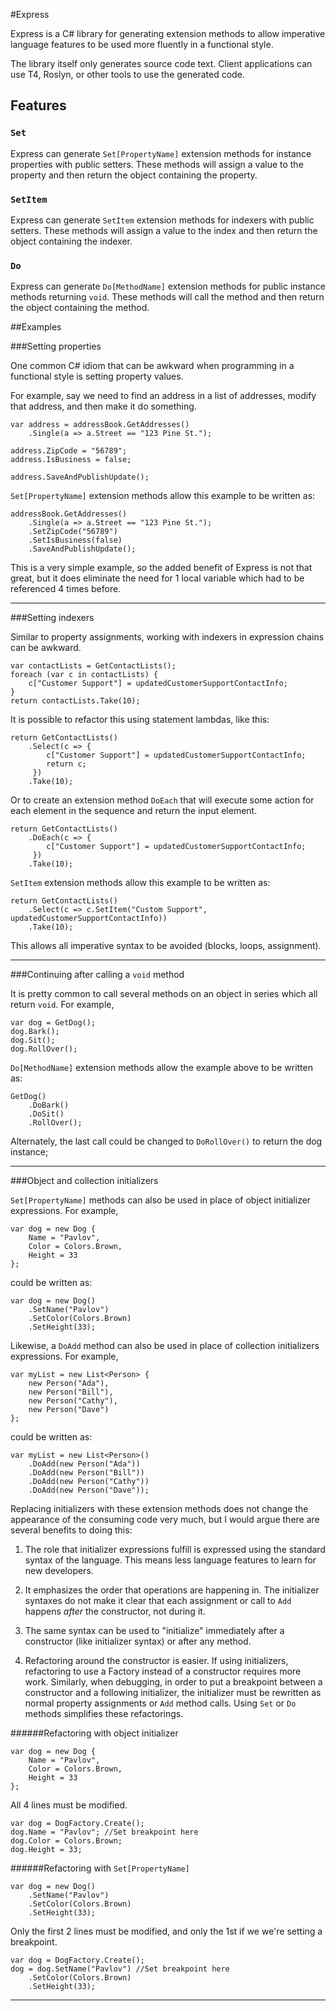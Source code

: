 #Express

Express is a C# library for generating extension methods to allow imperative language features to be used more fluently in a functional style.

The library itself only generates source code text.  Client applications can use T4, Roslyn, or other tools to use the generated code.

## Features

### `Set`

Express can generate `Set[PropertyName]` extension methods for instance properties with public setters.  These methods will assign a value to the property and then return the object containing the property.

### `SetItem`

Express can generate `SetItem` extension methods for indexers with public setters.  These methods will assign a value to the index and then return the object containing the indexer.

### `Do`

Express can generate `Do[MethodName]` extension methods for public instance methods returning `void`.  These methods will call the method and then return the object containing the method.


##Examples

###Setting properties

One common C# idiom that can be awkward when programming in a functional style is setting property values.

For example, say we need to find an address in a list of addresses, modify that address, and then make it do something.  

    var address = addressBook.GetAddresses()
		.Single(a => a.Street == "123 Pine St.");

	address.ZipCode = "56789";
    address.IsBusiness = false;

    address.SaveAndPublishUpdate();

`Set[PropertyName]` extension methods allow this example to be written as:

    addressBook.GetAddresses()
		.Single(a => a.Street == "123 Pine St.");
        .SetZipCode("56789")
        .SetIsBusiness(false)
        .SaveAndPublishUpdate();

This is a very simple example, so the added benefit of Express is not that great, but it does eliminate the need for 1 local variable which had to be referenced 4 times before.
___

###Setting indexers

Similar to property assignments, working with indexers in expression chains can be awkward.

    var contactLists = GetContactLists();
    foreach (var c in contactLists) {
        c["Customer Support"] = updatedCustomerSupportContactInfo; 
    }
    return contactLists.Take(10);

It is possible to refactor this using statement lambdas, like this:

    return GetContactLists()
        .Select(c => {
            c["Customer Support"] = updatedCustomerSupportContactInfo;
            return c;
         })
        .Take(10);

Or to create an extension method `DoEach` that will execute some action for each element in the sequence and return the input element.

    return GetContactLists()
        .DoEach(c => {
            c["Customer Support"] = updatedCustomerSupportContactInfo;
         })
        .Take(10);


`SetItem` extension methods allow this example to be written as:

    return GetContactLists()
        .Select(c => c.SetItem("Custom Support", updatedCustomerSupportContactInfo))
        .Take(10);

This allows all imperative syntax to be avoided (blocks, loops, assignment).

____


###Continuing after calling a `void` method

It is pretty common to call several methods on an object in series which all return `void`.  For example,

    var dog = GetDog();
    dog.Bark();
    dog.Sit();
    dog.RollOver();

`Do[MethodName]` extension methods allow the example above to be written as:

    GetDog()
        .DoBark()
        .DoSit()
        .RollOver();

Alternately, the last call could be changed to `DoRollOver()` to return the dog instance;

___

###Object and collection initializers

`Set[PropertyName]` methods can also be used in place of object initializer expressions.  For example,

    var dog = new Dog {
        Name = "Pavlov",
        Color = Colors.Brown,
        Height = 33
    };

could be written as:

    var dog = new Dog()
        .SetName("Pavlov")
        .SetColor(Colors.Brown)
        .SetHeight(33);

Likewise, a `DoAdd` method can also be used in place of collection initializers expressions. For example,

    var myList = new List<Person> {
        new Person("Ada"),
        new Person("Bill"),
        new Person("Cathy"),
        new Person("Dave")
    };

could be written as:

    var myList = new List<Person>()
        .DoAdd(new Person("Ada"))
        .DoAdd(new Person("Bill"))
        .DoAdd(new Person("Cathy"))
        .DoAdd(new Person("Dave"));

Replacing initializers with these extension methods does not change the appearance of the consuming code very much, but I would argue there are several benefits to doing this:

1. The role that initializer expressions fulfill is expressed using the standard syntax of the language.  This means less language features to learn for new developers.  

2. It emphasizes the order that operations are happening in.  The initializer syntaxes do not make it clear that each assignment or call to `Add` happens *after* the constructor, not during it.

3. The same syntax can be used to "initialize" immediately after a constructor (like initializer syntax) or after any method.  

4. Refactoring around the constructor is easier. If using initializers, refactoring to use a Factory instead of a constructor requires more work. Similarly, when debugging, in order to put a breakpoint between a constructor and a following initializer, the initializer must be rewritten as normal property assignments or `Add` method calls.  Using `Set` or `Do` methods simplifies these refactorings.
    
######Refactoring with object initializer

    var dog = new Dog {
        Name = "Pavlov",
        Color = Colors.Brown,
        Height = 33
    };

All 4 lines must be modified.

	var dog = DogFactory.Create();
    dog.Name = "Pavlov"; //Set breakpoint here
    dog.Color = Colors.Brown;
    dog.Height = 33;     

######Refactoring with `Set[PropertyName]`

    var dog = new Dog()
        .SetName("Pavlov")
        .SetColor(Colors.Brown)
        .SetHeight(33);

Only the first 2 lines must be modified, and only the 1st if we we're setting a breakpoint.

    var dog = DogFactory.Create();
    dog = dog.SetName("Pavlov") //Set breakpoint here
        .SetColor(Colors.Brown)
        .SetHeight(33);

____
